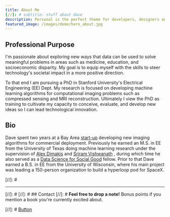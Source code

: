 ```yaml
---
title: About Me
[//]: # subtitle: stuff about dave 
description: Personal is the perfect theme for developers, designers and other creatives.
featured_image: /images/demo/hero_about.jpg
---
```


## Professional Purpose
I'm passionate about exploring new ways that data can be used to solve meaningful problems in areas such as medicine, education, and socioeconomic disparity. 
My goal is to equip myself with the skills to steer technology's societal impact in a more positive direction.

To that end I am pursuing a PhD in Stanford University's Electrical Engineering (EE) Dept. 
My research is focused on developing machine learning algorithms for computational imaging problems such as compressed sensing and MRI reconstruction. 
Ultimately I view the PhD as training to cultivate my capacity to conceive, evaluate, and develop new ideas so I can lead technological innovation.

## Bio
Dave spent two years at a Bay Area <a href="https://subtlemedical.com/">start-up</a> developing new imaging algorithms for commercial deployment. 
Previously he earned an M.S. in EE from the University of Texas doing machine learning research under the supervision of <a href="https://users.ece.utexas.edu/~dimakis/">Alex Dimakis</a>
and <a href="http://sriram.utlinc.org/#/">Sriram Vishwanath</a>
, during which time he also served as a <a href="https://www.dssgfellowship.org/">Data Science for Social Good</a> fellow. 
Prior to that Dave earned a B.S. in EE from the University of Wisconsin, where his main project was leading a 150-person organization to build a hyperloop pod for SpaceX.

[//]: # <hr>
[//]: # <a id="contact">
[//]: # ## Contact
[//]: # <b>Feel free to drop a note!</b> Bonus points if you mention a book you're currently excited about.

[//]: # <a href="https://jekyllthemes.io/theme/personal-website-jekyll-theme" class="button button--large">Button</a>
